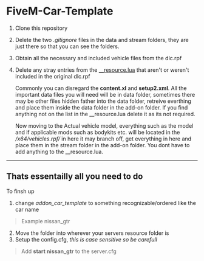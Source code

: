 # FiveM-Car-Template

1. Clone this repository
2. Delete the two *.gitignore* files in the data and stream folders, they are just there so that you can see the folders.
3. Obtain all the necessary and included vehicle files from the dlc.rpf
4. Delete any stray entries from the [__resource.lua](addon_car_template/__resource.lua) that aren't or weren't included in the original dlc.rpf
        
    Commonly you can disregard the **content.xl** and **setup2.xml**. All the important data files you will need will be in data folder, sometimes there may be other files hidden father into the data folder, retreive everthing and place them inside the data folder in the add-on folder. If you find anything not on the list in the __resource.lua delete it as its not required. 

    Now moving to the Actual vehicle model, everything such as the model and if applicable mods such as bodykits etc. will be located in the */x64/vehicles.rpf/* in here it may branch off, get everything in here and place them in the stream folder in the add-on folder. You dont have to add anything to the __resource.lua.

____

## Thats essentailly all you need to do
To finsh up
1. change *addon_car_template* to something recognizable/ordered like the car name
> Example nissan_gtr
2. Move the folder into wherever your servers resource folder is
3. Setup the config.cfg, *this is case sensitive so be carefull*
> Add **start nissan_gtr** to the server.cfg

